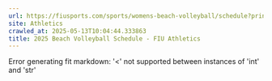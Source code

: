 ```yaml
---
url: https://fiusports.com/sports/womens-beach-volleyball/schedule?print=true
site: Athletics
crawled_at: 2025-05-13T10:04:44.333863
title: 2025 Beach Volleyball Schedule - FIU Athletics
---
```


Error generating fit markdown: '<' not supported between instances of 'int' and 'str'